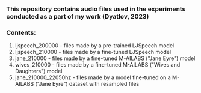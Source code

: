### This repository contains audio files used in the experiments conducted as a part of my work (Dyatlov, 2023)

### Contents:
1. ljspeech_200000 - files made by a pre-trained LJSpeech model
2. ljspeech_210000 - files made by a fine-tuned LJSpeech model
3. jane_210000 - files made by a fine-tuned M-AILABS ("Jane Eyre") model
4. wives_210000 - files made by a fine-tuned M-AILABS ("Wives and Daughters") model
5. jane_210000_22050hz - files made by a model fine-tuned on a M-AILABS ("Jane Eyre") dataset with resampled files
